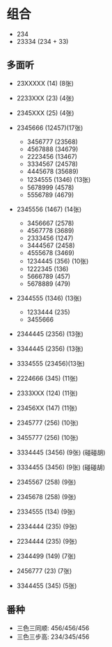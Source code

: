 
# 组合

+ 234
+ 23334 (234 + 33)

## 多面听
+ 23XXXXX (14)   (8张)
+ 2233XXX (23)   (4张)
+ 2345XXX (25)   (4张)

+ 2345666 (12457)(17张)
  + 3456777 (23568)
  + 4567888 (34679)
  + 2223456 (13467)
  + 3334567 (24578)
  + 4445678 (35689)
  + 1234555 (1346)  (13张)
  + 5678999 (4578)
  + 5556789 (4679)
+ 2345556 (1467) (14张)
  + 3456667 (2578)
  + 4567778 (3689)
  + 2333456 (1247)
  + 3444567 (2458)
  + 4555678 (3469)
  + 1234445 (356)   (10张)
  + 1222345 (136) 
  + 5666789 (457)  
  + 5678889 (479)
+ 2344555 (1346) (13张)
  + 1233444 (235)
  + 3455666 
+ 2344445 (2356) (13张)
+ 3344445 (2356) (13张)
+ 3334555 (23456)(13张)
+ 2224666 (345)  (11张)
+ 2333XXX (124)  (11张)
+ 23456XX (147)  (11张)
+ 2345777 (256)  (10张)
+ 3455777 (256)  (10张)
+ 3334445 (3456) (9张) (碰碰胡)
+ 3334455 (3456) (9张) (碰碰胡)
+ 2345567 (258)  (9张)
+ 2345678 (258)  (9张)
+ 2334555 (134)  (9张)
+ 2334444 (235)  (9张)
+ 2234444 (235)  (9张)
+ 2344499 (149)  (7张)
+ 2456777 (23)   (7张)
+ 3344455 (345)  (5张)

## 番种

+ 三色三同顺: 456/456/456
+ 三色三步高: 234/345/456